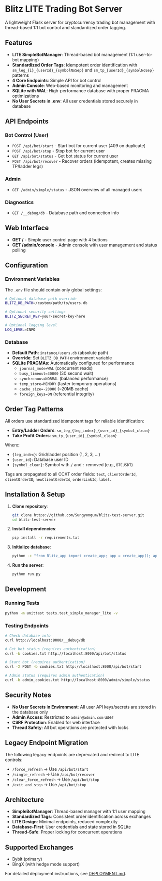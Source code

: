 # Blitz LITE Trading Bot Server

A lightweight Flask server for cryptocurrency trading bot management with thread-based 1:1 bot control and standardized order tagging.

## Features

- **LITE SimpleBotManager**: Thread-based bot management (1:1 user-to-bot mapping)
- **Standardized Order Tags**: Idempotent order identification with `sm_leg_{i}_{userId}_{symbolNoSep}` and `sm_tp_{userId}_{symbolNoSep}` patterns
- **4 Core Endpoints**: Simple API for bot control
- **Admin Console**: Web-based monitoring and management
- **SQLite with WAL**: High-performance database with proper PRAGMA optimizations
- **No User Secrets in .env**: All user credentials stored securely in database

## API Endpoints

### Bot Control (User)
- `POST /api/bot/start` - Start bot for current user (409 on duplicate)
- `POST /api/bot/stop` - Stop bot for current user
- `GET /api/bot/status` - Get bot status for current user
- `POST /api/bot/recover` - Recover orders (idempotent, creates missing TP/ladder legs)

### Admin
- `GET /admin/simple/status` - JSON overview of all managed users

### Diagnostics
- `GET /__debug/db` - Database path and connection info

## Web Interface

- **GET /** - Simple user control page with 4 buttons
- **GET /admin/console** - Admin console with user management and status polling

## Configuration

### Environment Variables
The `.env` file should contain only global settings:

```bash
# Optional database path override
BLITZ_DB_PATH=/custom/path/to/users.db

# Optional security settings
BLITZ_SECRET_KEY=your-secret-key-here

# Optional logging level
LOG_LEVEL=INFO
```

### Database
- **Default Path**: `instance/users.db` (absolute path)
- **Override**: Set `BLITZ_DB_PATH` environment variable
- **SQLite PRAGMAs**: Automatically configured for performance
  - `journal_mode=WAL` (concurrent reads)
  - `busy_timeout=30000` (30 second wait)
  - `synchronous=NORMAL` (balanced performance)
  - `temp_store=MEMORY` (faster temporary operations)
  - `cache_size=-20000` (~20MB cache)
  - `foreign_keys=ON` (referential integrity)

## Order Tag Patterns

All orders use standardized idempotent tags for reliable identification:

- **Entry/Ladder Orders**: `sm_leg_{leg_index}_{user_id}_{symbol_clean}`
- **Take Profit Orders**: `sm_tp_{user_id}_{symbol_clean}`

Where:
- `{leg_index}`: Grid/ladder position (1, 2, 3, ...)
- `{user_id}`: Database user ID
- `{symbol_clean}`: Symbol with `/` and `:` removed (e.g., `BTCUSDT`)

Tags are propagated to all CCXT order fields: `text`, `clientOrderId`, `clientOrderID`, `newClientOrderId`, `orderLinkId`, `label`.

## Installation & Setup

1. **Clone repository**:
   ```bash
   git clone https://github.com/Sungyongum/blitz-test-server.git
   cd blitz-test-server
   ```

2. **Install dependencies**:
   ```bash
   pip install -r requirements.txt
   ```

3. **Initialize database**:
   ```bash
   python -c "from Blitz_app import create_app; app = create_app(); app.app_context().push(); from Blitz_app.extensions import db; db.create_all()"
   ```

4. **Run the server**:
   ```bash
   python run.py
   ```

## Development

### Running Tests
```bash
python -m unittest tests.test_simple_manager_lite -v
```

### Testing Endpoints
```bash
# Check database info
curl http://localhost:8000/__debug/db

# Get bot status (requires authentication)
curl -b cookies.txt http://localhost:8000/api/bot/status

# Start bot (requires authentication)
curl -X POST -b cookies.txt http://localhost:8000/api/bot/start

# Admin status (requires admin authentication)
curl -b admin_cookies.txt http://localhost:8000/admin/simple/status
```

## Security Notes

- **No User Secrets in Environment**: All user API keys/secrets are stored in the database only
- **Admin Access**: Restricted to `admin@admin.com` user
- **CSRF Protection**: Enabled for web interface
- **Thread Safety**: All bot operations are protected with locks

## Legacy Endpoint Migration

The following legacy endpoints are deprecated and redirect to LITE controls:
- `/force_refresh` → Use `/api/bot/start`
- `/single_refresh` → Use `/api/bot/recover`
- `/clear_force_refresh` → Use `/api/bot/stop`
- `/exit_and_stop` → Use `/api/bot/stop`

## Architecture

- **SimpleBotManager**: Thread-based manager with 1:1 user mapping
- **Standardized Tags**: Consistent order identification across exchanges
- **LITE Design**: Minimal endpoints, reduced complexity
- **Database-First**: User credentials and state stored in SQLite
- **Thread-Safe**: Proper locking for concurrent operations

## Supported Exchanges

- Bybit (primary)
- BingX (with hedge mode support)

For detailed deployment instructions, see [DEPLOYMENT.md](DEPLOYMENT.md).
